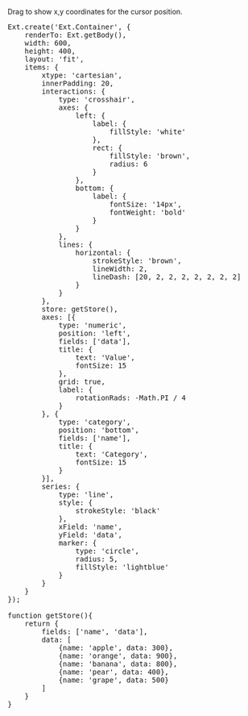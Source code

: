 Drag to show x,y coordinates for the cursor position. 
<pre class="runnable run">
Ext.create('Ext.Container', {
    renderTo: Ext.getBody(),
    width: 600,
    height: 400,
    layout: 'fit',
    items: {
        xtype: 'cartesian',
        innerPadding: 20,
        interactions: {
            type: 'crosshair',
            axes: {
                left: {
                    label: {
                        fillStyle: 'white'
                    },
                    rect: {
                        fillStyle: 'brown',
                        radius: 6
                    }
                },
                bottom: {
                    label: {
                        fontSize: '14px',
                        fontWeight: 'bold'
                    }
                }
            },
            lines: {
                horizontal: {
                    strokeStyle: 'brown',
                    lineWidth: 2,
                    lineDash: [20, 2, 2, 2, 2, 2, 2, 2]
                }
            }
        },
        store: getStore(),
        axes: [{
            type: 'numeric',
            position: 'left',
            fields: ['data'],
            title: {
                text: 'Value',
                fontSize: 15
            },
            grid: true,
            label: {
                rotationRads: -Math.PI / 4
            }
        }, {
            type: 'category',
            position: 'bottom',
            fields: ['name'],
            title: {
                text: 'Category',
                fontSize: 15
            }
        }],
        series: {
            type: 'line',
            style: {
                strokeStyle: 'black'
            },
            xField: 'name',
            yField: 'data',
            marker: {
                type: 'circle',
                radius: 5,
                fillStyle: 'lightblue'
            }
        }
    }
});

function getStore(){
    return {
        fields: ['name', 'data'],
        data: [
            {name: 'apple', data: 300},
            {name: 'orange', data: 900},
            {name: 'banana', data: 800},
            {name: 'pear', data: 400},
            {name: 'grape', data: 500}
        ]
    }
}
</pre>